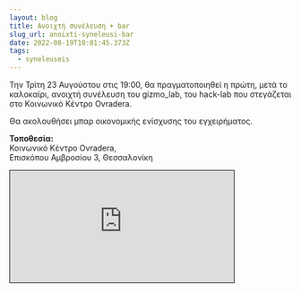 ```yaml
---
layout: blog
title: Ανοιχτή συνέλευση + bar
slug_url: anoixti-syneleusi-bar
date: 2022-08-19T10:01:45.373Z
tags:
  - syneleuseis
---
```

Την Τρίτη 23 Αυγούστου στις 19:00, θα πραγματοποιηθεί η πρώτη, μετά το καλοκαίρι, ανοιχτή συνέλευση του gizmo_lab, του hack-lab που στεγάζεται στο Κοινωνικό Κέντρο Ovradera.

Θα ακολουθήσει μπαρ οικονομικής ενίσχυσης του εγχειρήματος.

**Τοποθεσία:**\
Κοινωνικό Κέντρο Ovradera,\
Επισκόπου Αμβροσίου 3, Θεσσαλονίκη

<iframe width="400" height="200" frameborder="0" scrolling="no" marginheight="0" marginwidth="0" src="https://www.openstreetmap.org/export/embed.html?bbox=22.938551902771%2C40.63904061589954%2C22.941427230834964%2C40.640237381859365&amp;layer=mapnik&amp;marker=40.639639001561385%2C22.93998956680298" style="border: 1px solid black"></iframe><br/>